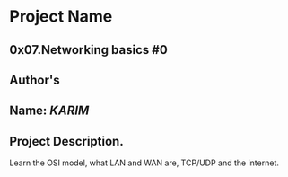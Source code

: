 # Project Name
**0x07.Networking basics #0**
---
## Author's
Name: *KARIM*
---
## Project Description.
Learn the OSI model, what LAN and WAN are, TCP/UDP and the internet.


